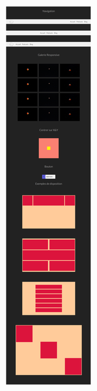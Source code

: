 ![Screenshot](https://github.com/AnneDupin/Practice_Flexbox_/blob/main/FireShot%20Capture%20014%20-%20FlexBox%20Cas%20Pratiques%20-%20.png)
